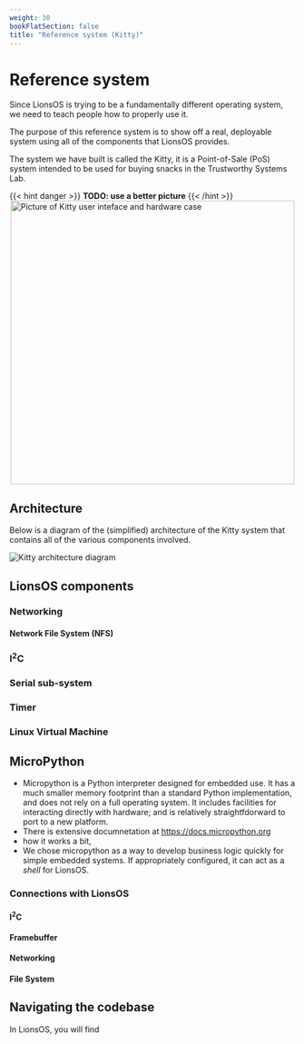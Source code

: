 ```yaml
---
weight: 30
bookFlatSection: false
title: "Reference system (Kitty)"
---
```


# Reference system

Since LionsOS is trying to be a fundamentally different operating system,
we need to teach people how to properly use it.

The purpose of this reference system is to show off a real, deployable
system using all of the components that LionsOS provides.

The system we have built is called the Kitty, it is a Point-of-Sale (PoS)
system intended to be used for buying snacks in the Trustworthy Systems
Lab.

{{< hint danger >}}
**TODO: use a better picture**
{{< /hint >}}
<img style="display: block; margin-left: auto; margin-right: auto" src="/kitty_case.jpg" alt="Picture of Kitty user inteface and hardware case" width="500"/>

## Architecture

Below is a diagram of the (simplified) architecture of the Kitty system that contains
all of the various components involved.

![Kitty architecture diagram](/kitty_architecture.svg)

## LionsOS components

### Networking

#### Network File System (NFS)

### I<sup>2</sup>C

### Serial sub-system

### Timer

### Linux Virtual Machine

## MicroPython

* Micropython is a Python interpreter designed for embedded use.
  It has a much smaller memory footprint than a standard Python
  implementation, and does not rely on a full operating system.
  It includes facilities for interacting directly with hardware; and
  is relatively straightfdorward to port to a new platform.
* There is extensive documnetation at https://docs.micropython.org
* how it works a bit,
* We chose micropython as a way to develop business logic quickly for
  simple embedded systems.  If appropriately configured, it can act as
  a _shell_ for LionsOS.

### Connections with LionsOS
#### I<sup>2</sup>C

#### Framebuffer

#### Networking

#### File System

## Navigating the codebase

In LionsOS, you will find
